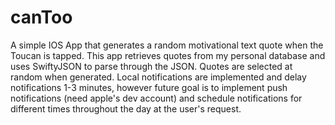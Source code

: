 # canToo
A simple IOS App that generates a random motivational text quote when the Toucan is tapped.
This app retrieves quotes from my personal database and uses SwiftyJSON to parse through the JSON.
Quotes are selected at random when generated.
Local notifications are implemented and delay notifications 1-3 minutes, however future goal is to implement push notifications (need apple's dev account) and schedule notifications for different times throughout the day at the user's request.



